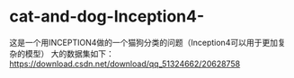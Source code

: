 # cat-and-dog-Inception4-
这是一个用INCEPTION4做的一个猫狗分类的问题（Inception4可以用于更加复杂的模型）
大的数据集如下：https://download.csdn.net/download/qq_51324662/20628758
